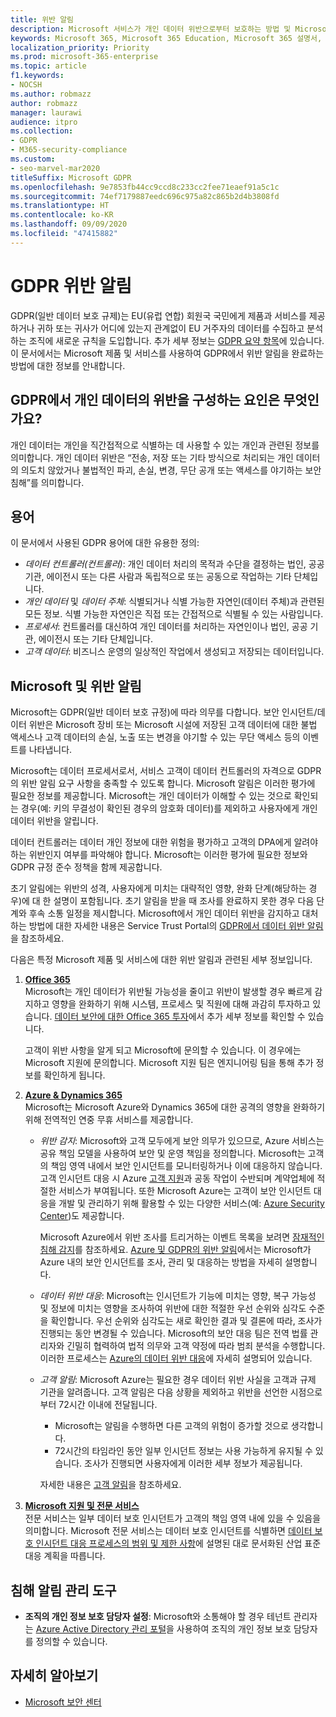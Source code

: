 ```yaml
---
title: 위반 알림
description: Microsoft 서비스가 개인 데이터 위반으로부터 보호하는 방법 및 Microsoft가 위반 발생 시 대응하고 사용자에게 알리는 방법을 알아봅니다.
keywords: Microsoft 365, Microsoft 365 Education, Microsoft 365 설명서, GDPR
localization_priority: Priority
ms.prod: microsoft-365-enterprise
ms.topic: article
f1.keywords:
- NOCSH
ms.author: robmazz
author: robmazz
manager: laurawi
audience: itpro
ms.collection:
- GDPR
- M365-security-compliance
ms.custom:
- seo-marvel-mar2020
titleSuffix: Microsoft GDPR
ms.openlocfilehash: 9e7853fb44cc9ccd8c233cc2fee71eaef91a5c1c
ms.sourcegitcommit: 74ef7179887eedc696c975a82c865b2d4b3808fd
ms.translationtype: HT
ms.contentlocale: ko-KR
ms.lasthandoff: 09/09/2020
ms.locfileid: "47415882"
---
```

# <a name="gdpr-breach-notification"></a>GDPR 위반 알림

GDPR(일반 데이터 보호 규제)는 EU(유럽 연합) 회원국 국민에게 제품과 서비스를 제공하거나 귀하 또는 귀사가 어디에 있는지 관계없이 EU 거주자의 데이터를 수집하고 분석하는 조직에 새로운 규칙을 도입합니다. 추가 세부 정보는 [GDPR 요약 항목](gdpr.md)에 있습니다. 이 문서에서는 Microsoft 제품 및 서비스를 사용하여 GDPR에서 위반 알림을 완료하는 방법에 대한 정보를 안내합니다.

## <a name="what-constitute-a-breach-of-personal-data-under-the-gdpr"></a>GDPR에서 개인 데이터의 위반을 구성하는 요인은 무엇인가요?

개인 데이터는 개인을 직간접적으로 식별하는 데 사용할 수 있는 개인과 관련된 정보를 의미합니다. 개인 데이터 위반은 “전송, 저장 또는 기타 방식으로 처리되는 개인 데이터의 의도치 않았거나 불법적인 파괴, 손실, 변경, 무단 공개 또는 액세스를 야기하는 보안 침해”를 의미합니다.

## <a name="terminology"></a>용어

이 문서에서 사용된 GDPR 용어에 대한 유용한 정의:

- *데이터 컨트롤러(컨트롤러)*: 개인 데이터 처리의 목적과 수단을 결정하는 법인, 공공 기관, 에이전시 또는 다른 사람과 독립적으로 또는 공동으로 작업하는 기타 단체입니다.  
- *개인 데이터* 및 *데이터 주체*: 식별되거나 식별 가능한 자연인(데이터 주체)과 관련된 모든 정보. 식별 가능한 자연인은 직접 또는 간접적으로 식별될 수 있는 사람입니다.  
- *프로세서*: 컨트롤러를 대신하여 개인 데이터를 처리하는 자연인이나 법인, 공공 기관, 에이전시 또는 기타 단체입니다.  
- *고객 데이터*: 비즈니스 운영의 일상적인 작업에서 생성되고 저장되는 데이터입니다.

## <a name="microsoft-and-breach-notification"></a>Microsoft 및 위반 알림

Microsoft는 GDPR(일반 데이터 보호 규정)에 따라 의무를 다합니다. 보안 인시던트/데이터 위반은 Microsoft 장비 또는 Microsoft 시설에 저장된 고객 데이터에 대한 불법 액세스나 고객 데이터의 손실, 노출 또는 변경을 야기할 수 있는 무단 액세스 등의 이벤트를 나타냅니다.

Microsoft는 데이터 프로세서로서, 서비스 고객이 데이터 컨트롤러의 자격으로 GDPR의 위반 알림 요구 사항을 충족할 수 있도록 합니다. Microsoft 알림은 이러한 평가에 필요한 정보를 제공합니다. Microsoft는 개인 데이터가 이해할 수 있는 것으로 확인되는 경우(예: 키의 무결성이 확인된 경우의 암호화 데이터)를 제외하고 사용자에게 개인 데이터 위반을 알립니다.

데이터 컨트롤러는 데이터 개인 정보에 대한 위험을 평가하고 고객의 DPA에게 알려야 하는 위반인지 여부를 파악해야 합니다. Microsoft는 이러한 평가에 필요한 정보와 GDPR 규정 준수 정책을 함께 제공합니다.

초기 알림에는 위반의 성격, 사용자에게 미치는 대략적인 영향, 완화 단계(해당하는 경우)에 대 한 설명이 포함됩니다. 초기 알림을 받을 때 조사를 완료하지 못한 경우 다음 단계와 후속 소통 일정을 제시합니다. Microsoft에서 개인 데이터 위반을 감지하고 대처하는 방법에 대한 자세한 내용은 Service Trust Portal의 [GDPR에서 데이터 위반 알림](https://servicetrust.microsoft.com/ViewPage/GDPRBreach)을 참조하세요.

다음은 특정 Microsoft 제품 및 서비스에 대한 위반 알림과 관련된 세부 정보입니다.
  
1. **[Office 365](gdpr-breach-Office365.md)**  
    Microsoft는 개인 데이터가 위반될 가능성을 줄이고 위반이 발생할 경우 빠르게 감지하고 영향을 완화하기 위해 시스템, 프로세스 및 직원에 대해 과감히 투자하고 있습니다. [데이터 보안에 대한 Office 365 투자](https://docs.microsoft.com/microsoft-365/compliance/gdpr-breach-office365#office-365-investments-in-data-security)에서 추가 세부 정보를 확인할 수 있습니다.

    고객이 위반 사항을 알게 되고 Microsoft에 문의할 수 있습니다. 이 경우에는 Microsoft 지원에 문의합니다. Microsoft 지원 팀은 엔지니어링 팀을 통해 추가 정보를 확인하게 됩니다.

2. **[Azure & Dynamics 365](gdpr-breach-azure-dynamics.md)**  
    Microsoft는 Microsoft Azure와 Dynamics 365에 대한 공격의 영향을 완화하기 위해 전역적인 연중 무휴 서비스를 제공합니다.

    - *위반 감지*: Microsoft와 고객 모두에게 보안 의무가 있으므로, Azure 서비스는 공유 책임 모델을 사용하여 보안 및 운영 책임을 정의합니다. Microsoft는 고객의 책임 영역 내에서 보안 인시던트를 모니터링하거나 이에 대응하지 않습니다. 고객 인시던트 대응 시 Azure [고객 지원](https://azure.microsoft.com/support/options/)과 공동 작업이 수반되며 계약업체에 적절한 서비스가 부여됩니다. 또한 Microsoft Azure는 고객이 보안 인시던트 대응을 개발 및 관리하기 위해 활용할 수 있는 다양한 서비스(예: [Azure Security Center](https://azure.microsoft.com/services/security-center/))도 제공합니다.

        Microsoft Azure에서 위반 조사를 트리거하는 이벤트 목록을 보려면 [잠재적인 침해 감지](https://docs.microsoft.com/microsoft-365/compliance/gdpr-breach-azure-dynamics#detection-of-potential-breaches)를 참조하세요. [Azure 및 GDPR의 위반 알림](gdpr-breach-azure-dynamics.md)에서는 Microsoft가 Azure 내의 보안 인시던트를 조사, 관리 및 대응하는 방법을 자세히 설명합니다.

    - *데이터 위반 대응*: Microsoft는 인시던트가 기능에 미치는 영향, 복구 가능성 및 정보에 미치는 영향을 조사하여 위반에 대한 적절한 우선 순위와 심각도 수준을 확인합니다. 우선 순위와 심각도는 새로 확인한 결과 및 결론에 따라, 조사가 진행되는 동안 변경될 수 있습니다.
    Microsoft의 보안 대응 팀은 전역 법률 관리자와 긴밀히 협력하여 법적 의무와 고객 약정에 따라 범죄 분석을 수행합니다. 이러한 프로세스는 [Azure의 데이터 위반 대응](https://docs.microsoft.com/microsoft-365/compliance/gdpr-breach-azure-dynamics#azures-data-breach-response)에 자세히 설명되어 있습니다.

    - *고객 알림*: Microsoft Azure는 필요한 경우 데이터 위반 사실을 고객과 규제 기관을 알려줍니다. 고객 알림은 다음 상황을 제외하고 위반을 선언한 시점으로부터 72시간 이내에 전달됩니다.

        - Microsoft는 알림을 수행하면 다른 고객의 위험이 증가할 것으로 생각합니다.
        - 72시간의 타임라인 동안 일부 인시던트 정보는 사용 가능하게 유지될 수 있습니다. 조사가 진행되면 사용자에게 이러한 세부 정보가 제공됩니다.

        자세한 내용은 [고객 알림](https://docs.microsoft.com/microsoft-365/compliance/gdpr-breach-azure-dynamics#customer-notification)을 참조하세요.

3. **[Microsoft 지원 및 전문 서비스](gdpr-breach-Microsoft-Support-Professional-Services.md)**  
    전문 서비스는 일부 데이터 보호 인시던트가 고객의 책임 영역 내에 있을 수 있음을 의미합니다. Microsoft 전문 서비스는 데이터 보호 인시던트를 식별하면 [데이터 보호 인시던트 대응 프로세스의 범위 및 제한 사항](https://docs.microsoft.com/microsoft-365/compliance/gdpr-breach-microsoft-support-professional-services#scope--limits-of-data-protection-incident-response-process)에 설명된 대로 문서화된 산업 표준 대응 계획을 따릅니다.

## <a name="breach-notification-admin-tools"></a>침해 알림 관리 도구

- **조직의 개인 정보 보호 담당자 설정**: Microsoft와 소통해야 할 경우 테넌트 관리자는 [Azure Active Directory 관리 포털](https://go.microsoft.com/fwlink/p/?linkid=2052736)을 사용하여 조직의 개인 정보 보호 담당자를 정의할 수 있습니다.

## <a name="learn-more"></a>자세히 알아보기

- [Microsoft 보안 센터](https://www.microsoft.com/trust-center/privacy/gdpr-overview)
